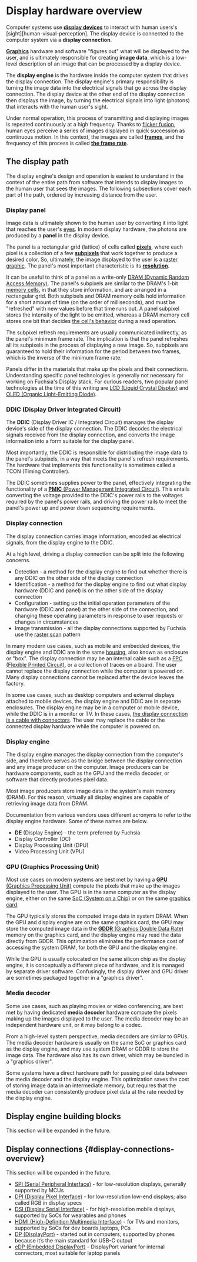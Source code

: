 # Display hardware overview

Computer systems use [**display devices**][display-device] to interact with
human users's [sight][human-visual-perception]. The display device is connected
to the computer system via a **display connection**.

[**Graphics**][computer-graphics] hardware and software "figures out" what will
be displayed to the user, and is ultimately responsible for creating
**image data**, which is a low-level description of an image that can be
processed by a display device.

The **display engine** is the hardware inside the computer system that drives
the display connection. The display engine's primary responsibility is turning
the image data into the electrical signals that go across the display
connection. The display device at the other end of the display connection then
displays the image, by turning the electrical signals into light (photons) that
interacts with the human user's sight.

Under normal operation, this process of transmitting and displaying images is
repeated continuously at a high frequency. Thanks to
[flicker fusion][flicker-fusion], human eyes perceive a series of images
displayed in quick succession as continuous motion. In this context, the images
are called [**frames**][frame], and the frequency of this process is called
[**the frame rate**][frame-rate].

## The display path

The display engine's design and operation is easiest to understand in the
context of the entire path from software that intends to display images to the
human user that sees the images. The following subsections cover each part of
the path, ordered by increasing distance from the user.

### Display panel

Image data is ultimately shown to the human user by converting it into light
that reaches the user's [eyes][human-vision-system]. In modern display hardware,
the photons are produced by a **panel** in the display device.

The panel is a rectangular grid (lattice) of cells called [**pixels**][pixel],
where each pixel is a collection of a few [**subpixels**][subpixel] that work
together to produce a desired color. So, ultimately, the image displayed to the
user is a [raster graphic][raster-graphic]. The panel's most important
characteristic is its [**resolution**][display-resolution].

It can be useful to think of a panel as a write-only
[DRAM (Dynamic Random Access Memory)][dram]. The panel's subpixels are similar
to the DRAM's 1-bit [memory cells][dram-memory-cell], in that they store
information, and are arranged in a rectangular grid. Both subpixels and DRAM
memory cells hold information for a short amount of time (on the order of
milliseconds), and must be "refreshed" with new values before that time runs
out. A panel subpixel stores the intensity of the light to be emitted, whereas a
DRAM memory cell stores one bit that decides
[the cell's behavior][dram-operation] during a read operation.

The subpixel refresh requirements are usually communicated indirectly, as the
panel's minimum frame rate. The implication is that the panel refreshes all its
subpixels in the process of displaying a new image. So, subpixels are guaranteed
to hold their information for the period between two frames, which is the
inverse of the minimum frame rate.

Panels differ in the materials that make up the pixels and their connections.
Understanding specific panel technologies is generally not necessary for working
on Fuchsia's Display stack. For curious readers, two popular panel technologies
at the time of this writing are [LCD (Liquid Crystal Display)][lcd-panel] and
[OLED (Organic Light-Emitting Diode)][oled-panel].

### DDIC (Display Driver Integrated Circuit)

The **DDIC** (Display Driver IC / Integrated Circuit) manages the display
device's side of the display connection. The DDIC decodes the electrical signals
received from the display connection, and converts the image information into a
form suitable for the display panel.

Most importantly, the DDIC is responsible for distributing the image data to
the panel's subpixels, in a way that meets the panel's refresh requirements.
The hardware that implements this functionality is sometimes called a TCON
(Timing Controller).

The DDIC sometimes supplies power to the panel, effectively integrating the
functionality of a [**PMIC** (Power Management Integrated Circuit)][pmic]. This
entails converting the voltage provided to the DDIC's power rails to the
voltages required by the panel's power rails, and driving the power rails to
meet the panel's power up and power down sequencing requirements.

### Display connection

The display connection carries image information, encoded as electrical signals,
from the display engine to the DDIC.

At a high level, driving a display connection can be split into the following
concerns.

* Detection - a method for the display engine to find out whether there is any
  DDIC on the other side of the display connection
* Identification - a method for the display engine to find out what display
  hardware (DDIC and panel) is on the other side of the display connection
* Configuration - setting up the initial operation parameters of the hardware
  (DDIC and panel) at the other side of the connection, and changing these
  operating parameters in response to user requests or changes in circumstances
* Image transmission - all the display connections supported by Fuchsia use the
  [raster scan][raster-scan] pattern

In many modern use cases, such as mobile and embedded devices, the display
engine and DDIC are in the same [housing][device-housing], also known as
enclosure or "box". The display connection may be an internal cable such as a
[FPC (Flexible Printed Circuit)][fpc], or a collection of traces on a board. The
user cannot replace the display connection while the computer is powered on.
Many display connections cannot be replaced after the device leaves the factory.

In some use cases, such as desktop computers and external displays attached to
mobile devices, the display engine and DDIC are in separate enclosures. The
display engine may be in a computer or mobile device, while the DDIC is in a
monitor or TV. In these cases,
[the display connection is a cable with connectors](#display-connections-overview).
The user may replace the cable or the connected display hardware while the
computer is powered on.

### Display engine

The display engine manages the display connection from the computer's side, and
therefore serves as the bridge between the display connection and any image
producer on the computer. Image producers can be hardware components, such as
the GPU and the media decoder, or software that directly produces pixel data.

Most image producers store image data in the system's main memory (DRAM).  For
this reason, virtually all display engines are capable of retrieving image data
from DRAM.

Documentation from various vendors uses different acronyms to refer to the
display engine hardware. Some of these names are below.

* **DE** (Display Engine) - the term preferred by Fuchsia
* Display Controller (DC)
* Display Processing Unit (DPU)
* Video Processing Unit (VPU)

### GPU (Graphics Processing Unit)

Most use cases on modern systems are best met by having a [**GPU** (Graphics
Processing Unit)][gpu] compute the pixels that make up the images displayed to
the user. The GPU is in the same computer as the display engine, either on the
same [SoC (System on a Chip)][soc] or on the same [graphics
card][graphics-card].

The GPU typically stores the computed image data in system DRAM. When the GPU
and display engine are on the same graphics card, the GPU may store the computed
image data in the [**GDDR** (Graphics Double Data Rate)][gddr] memory on the
graphics card, and the display engine may read the data directly from GDDR. This
optimization eliminates the performance cost of accessing the system DRAM, for
both the GPU and the display engine.

While the GPU is usually colocated on the same silicon chip as the display
engine, it is conceptually a different piece of hardware, and it is managed by
separate driver software. Confusingly, the display driver and GPU driver are
sometimes packaged together in a "graphics driver".

### Media decoder

Some use cases, such as playing movies or video conferencing, are best met by
having dedicated **media decoder** hardware compute the pixels making up the
images displayed to the user. The media decoder may be an independent hardware
unit, or it may belong to a codec.

From a high-level system perspective, media decoders are similar to GPUs. The
media decoder hardware is usually on the same SoC or graphics card as the
display engine, and may use system DRAM or GDDR to store the image data. The
hardware also has its own driver, which may be bundled in a "graphics driver".

Some systems have a direct hardware path for passing pixel data between the
media decoder and the display engine. This optimization saves the cost of
storing image data in an intermediate memory, but requires that the media
decoder can consistently produce pixel data at the rate needed by the display
engine.

## Display engine building blocks

This section will be expanded in the future.

## Display connections {#display-connections-overview}

This section will be expanded in the future.

* [SPI (Serial Peripheral Interface)][spi] - for low-resolution displays,
  generally supported by MCUs
* [DPI (Display Pixel Interface)][dpi] - for low-resolution low-end displays;
  also called RGB in display specs
* [DSI (Display Serial Interface)][dsi] - for high-resolution mobile displays,
  supported by SoCs for wearables and phones
* [HDMI (High-Definition Multimedia Interface)][hdmi] - for TVs and monitors,
  supported by SoCs for dev boards,laptops, PCs
* [DP (DisplayPort)][display-port] - started out in computers; supported by
  phones because it’s the main standard for USB-C output
* [eDP (Embedded DisplayPort)][embedded-display-port] - DisplayPort variant for
  internal connectors, most suitable for laptop panels

[computer-graphics]: https://en.wikipedia.org/wiki/Computer_graphics
[device-housing]: https://en.wikipedia.org/wiki/Housing_(engineering)
[display-device]: https://en.wikipedia.org/wiki/Display_device
[display-port]: https://en.wikipedia.org/wiki/DisplayPort
[display-resolution]: https://en.wikipedia.org/wiki/Display_resolution
[dpi]: https://en.wikipedia.org/wiki/Display_pixel_interface
[dram]: https://en.wikipedia.org/wiki/Dynamic_random-access_memory
[dram-memory-cell]: https://en.wikipedia.org/wiki/Dynamic_random-access_memory#Memory_cell_design
[dram-operation]: https://en.wikipedia.org/wiki/Dynamic_random-access_memory#Principles_of_operation
[dsi]: https://en.wikipedia.org/wiki/Display_Serial_Interface
[embedded-display-port]: https://en.wikipedia.org/wiki/DisplayPort#eDP
[flicker-fusion]: https://en.wikipedia.org/wiki/Flicker_fusion_threshold
[fpc]: https://en.wikipedia.org/wiki/Flexible_electronics
[frame]: https://en.wikipedia.org/wiki/Film_frame
[frame-rate]: https://en.wikipedia.org/wiki/Frame_rate
[gddr]: https://en.wikipedia.org/wiki/GDDR_SDRAM
[graphics-card]: https://en.wikipedia.org/wiki/Graphics_card
[gpu]: https://en.wikipedia.org/wiki/Graphics_processing_unit
[hdmi]: https://en.wikipedia.org/wiki/HDMI
[human-vision-perception]: https://en.wikipedia.org/wiki/Visual_perception
[human-vision-system]: https://en.wikipedia.org/wiki/Visual_system
[lcd-panel]: https://en.wikipedia.org/wiki/Liquid-crystal_display
[oled-panel]: https://en.wikipedia.org/wiki/OLED
[pixel]: https://en.wikipedia.org/wiki/Pixel
[pmic]: https://en.wikipedia.org/wiki/Power_management_integrated_circuit
[raster-graphic]: https://en.wikipedia.org/wiki/Raster_graphics
[raster-scan]: https://en.wikipedia.org/wiki/Raster_scan
[soc]: https://en.wikipedia.org/wiki/System_on_a_chip
[spi]: https://en.wikipedia.org/wiki/Serial_Peripheral_Interface
[subpixel]: https://en.wikipedia.org/wiki/Pixel#Subpixels
